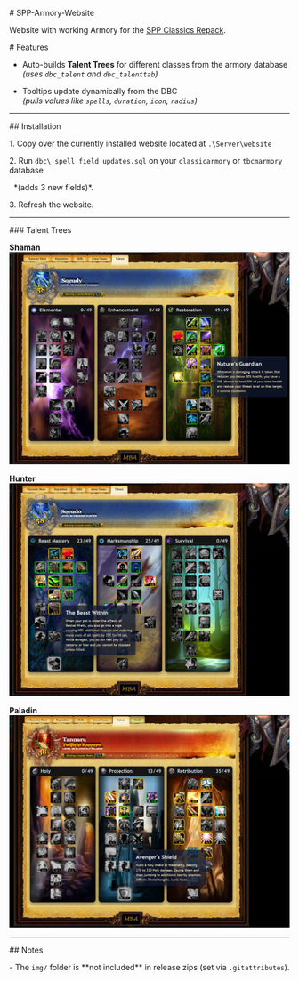 \# SPP-Armory-Website

Website with working Armory for the [SPP Classics Repack](https://github.com/celguar/spp-classics-cmangos).

\# Features

- Auto-builds **Talent Trees** for different classes from the armory database  
  *(uses `dbc_talent` and `dbc_talenttab`)*  

- Tooltips update dynamically from the DBC  
  *(pulls values like `spells`, `duration`, `icon`, `radius`)*  




---



\## Installation



1\. Copy over the currently installed website located at `.\Server\website`

2\. Run `dbc\_spell field updates.sql` on your `classicarmory` or `tbcmarmory` database  

&nbsp;  \*(adds 3 new fields)\*.

3\. Refresh the website.



---



\### Talent Trees

**Shaman**
![Shaman Talent Trees](img/talents01.jpg)

**Hunter**
![Hunter Talent Trees](img/talents02.jpg)

**Paladin**
![Paladin Talent Trees](img/talents03.jpg)



---



\## Notes

\- The `img/` folder is \*\*not included\*\* in release zips (set via `.gitattributes`).





